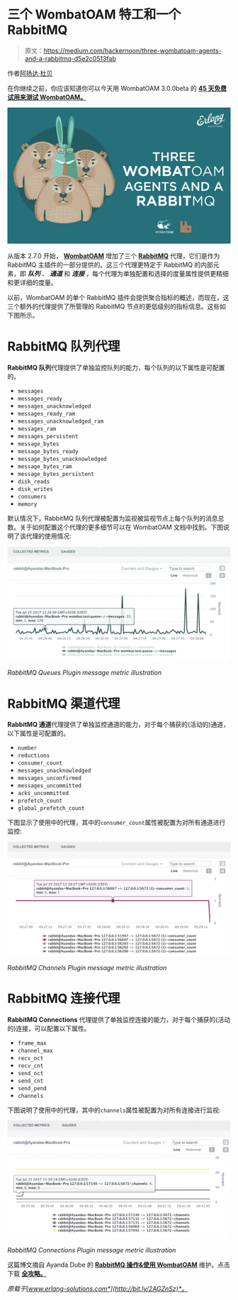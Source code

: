 # 三个 WombatOAM 特工和一个 RabbitMQ

> 原文：<https://medium.com/hackernoon/three-wombatoam-agents-and-a-rabbitmq-d5e2c0513fab>

作者[阿扬达·杜贝](http://www.twitter.com/dube_aya)

在你继续之前，你应该知道你可以今天用 WombatOAM 3.0.0beta 的 [**45 天免费试用来测试 WombatOAM。**](https://www.erlang-solutions.com/products/wombat-oam.html#FreeTrial)

![](img/ec976fa6081e24f4c57dfffc751a6147.png)

从版本 2.7.0 开始， [**WombatOAM**](http://bit.ly/2hwI6HZ) 增加了三个 [**RabbitMQ**](http://bit.ly/2hwqn3v) 代理，它们是作为 RabbitMQ 主插件的一部分提供的。这三个代理更特定于 RabbitMQ 的内部元素，即 ***队列*** 、 ***通道*** 和 ***连接*** ，每个代理为单独配置和选择的度量属性提供更精细和更详细的度量。

以前，WombatOAM 的单个 RabbitMQ 插件会提供聚合指标的概述，而现在，这三个额外的代理提供了所管理的 RabbitMQ 节点的更低级别的指标信息。这些如下图所示。

# RabbitMQ 队列代理

**RabbitMQ 队列**代理提供了单独监控队列的能力，每个队列的以下属性是可配置的。

*   `messages`
*   `messages_ready`
*   `messages_unacknowledged`
*   `messages_ready_ram`
*   `messages_unacknowledged_ram`
*   `messages_ram`
*   `messages_persistent`
*   `message_bytes`
*   `message_bytes_ready`
*   `message_bytes_unacknowledged`
*   `message_bytes_ram`
*   `message_bytes_persistent`
*   `disk_reads`
*   `disk_writes`
*   `consumers`
*   `memory`

默认情况下，RabbitMQ 队列代理被配置为监视被监视节点上每个队列的消息总数。关于如何配置这个代理的更多细节可以在 WombatOAM 文档中找到。下图说明了该代理的使用情况:

![](img/5aeb08b7925e07d5cfeb3ef6eb319a9c.png)

*RabbitMQ Queues Plugin message metric illustration*

# **RabbitMQ 渠道代理**

**RabbitMQ 通道**代理提供了单独监控通道的能力，对于每个捕获的(活动的)通道，以下属性是可配置的。

*   `number`
*   `reductions`
*   `consumer_count`
*   `messages_unacknowledged`
*   `messages_unconfirmed`
*   `messages_uncommitted`
*   `acks_uncommitted`
*   `prefetch_count`
*   `global_prefetch_count`

下图显示了使用中的代理，其中的`consumer_count`属性被配置为对所有通道进行监控:

![](img/139e393d8f2987ef50f768519a0cade6.png)

*RabbitMQ Channels Plugin message metric illustration*

# RabbitMQ 连接代理

**RabbitMQ Connections** 代理提供了单独监控连接的能力，对于每个捕获的(活动的)连接，可以配置以下属性。

*   `frame_max`
*   `channel_max`
*   `recv_oct`
*   `recv_cnt`
*   `send_oct`
*   `send_cnt`
*   `send_pend`
*   `channels`

下图说明了使用中的代理，其中的`channels`属性被配置为对所有连接进行监视:

![](img/8b420335d83fba0e8c5facc025b3fc5c.png)

*RabbitMQ Connections Plugin message metric illustration*

这篇博文摘自 Ayanda Dube 的 [**RabbitMQ 操作&使用 WombatOAM**](http://bit.ly/2hxGiib) 维护。点击 下载 [**全攻略。**](http://bit.ly/2hxGiib)

*原载于*[*www.erlang-solutions.com*](http://bit.ly/2AGZnSz)*。*